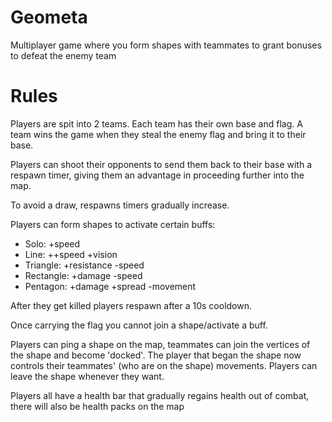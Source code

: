 # Geometa
Multiplayer game where you form shapes with teammates to grant bonuses to defeat the enemy team

# Rules
Players are spit into 2 teams. Each team has their own base and flag. A team wins the game when they steal the enemy flag and bring it to their base.

Players can shoot their opponents to send them back to their base with a respawn timer, giving them an advantage in proceeding further into the map.

To avoid a draw, respawns timers gradually increase.

Players can form shapes to activate certain buffs:

 - Solo: +speed
 - Line: ++speed +vision
 - Triangle: +resistance -speed
 - Rectangle: +damage -speed
 - Pentagon: +damage +spread -movement

After they get killed players respawn after a 10s cooldown.

Once carrying the flag you cannot join a shape/activate a buff.

Players can ping a shape on the map, teammates can join the vertices of the shape and become 'docked'.
The player that began the shape now controls their teammates' (who are on the shape) movements.
Players can leave the shape whenever they want.

Players all have a health bar that gradually regains health out of combat, there will also be health packs on the map

